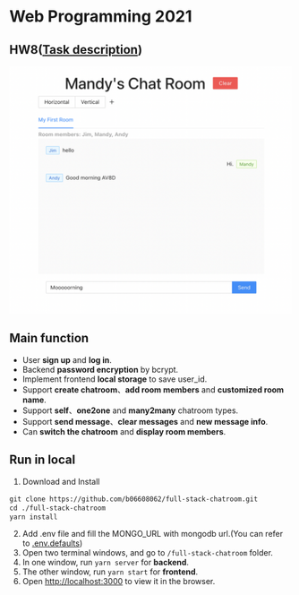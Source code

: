 # Web Programming 2021

## HW8([Task description](https://github.com/b06608062/full-stack-chatroom/blob/master/hw8.pdf))
![This is an image](https://github.com/b06608062/full-stack-chatroom/blob/master/demo_image/截圖%202022-03-25%20下午8.57.04.png)

## Main function
* User **sign up** and **log in**.
* Backend **password encryption** by bcrypt.
* Implement frontend **local storage** to save user_id.
* Support **create chatroom**、**add room members** and **customized room name**.
* Support **self**、**one2one** and **many2many** chatroom types.
* Support **send message**、**clear messages** and **new message info**.
* Can **switch the chatroom** and **display room members**.

## Run in local
1. Download and Install
```
git clone https://github.com/b06608062/full-stack-chatroom.git
cd ./full-stack-chatroom
yarn install
```
2. Add .env file and fill the MONGO_URL with mongodb url.(You can refer to [.env.defaults](https://github.com/b06608062/full-stack-chatroom/blob/master/backend/.env.defaults))
4. Open two terminal windows, and go to ```/full-stack-chatroom``` folder.
5. In one window, run ```yarn server``` for **backend**.
6. The other window, run ```yarn start``` for **frontend**.
7. Open [http://localhost:3000](http://localhost:3000) to view it in the browser.

